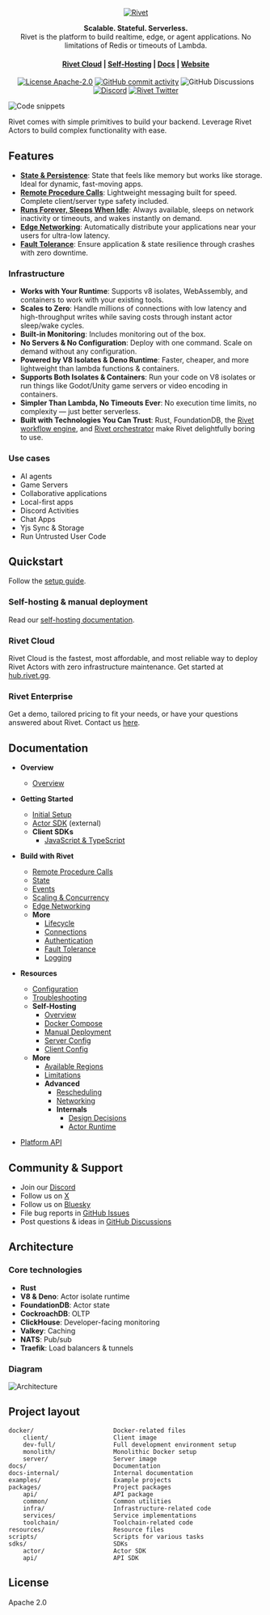 <p align="center">
  <a href="https://rivet.gg">
    <picture>
      <source media="(prefers-color-scheme: dark)" srcset="./.github/media/icon-text-white.svg" alt="Rivet">
      <img src="./.github/media/icon-text-black.svg" alt="Rivet">
    </picture>
  </a>
</p>


<p align="center">
  <p align="center"><b>Scalable. Stateful. Serverless.</b><br/>Rivet is the platform to build realtime, edge, or agent applications. No limitations of Redis or timeouts of Lambda.</p></p>
<h4 align="center">
  <a href="https://hub.rivet.gg">Rivet Cloud</a> |
  <a href="https://rivet.gg/docs/self-hosting">Self-Hosting</a> |
  <a href="https://rivet.gg/docs">Docs</a> |
  <a href="https://www.rivet.gg">Website</a>
</h4>
<p align="center">
  <a href="/LICENSE"><img alt="License Apache-2.0" src="https://img.shields.io/github/license/rivet-gg/rivet?style=flat-square"></a>
  <a href="https://github.com/rivet-gg/rivet/graphs/commit-activity"><img alt="GitHub commit activity" src="https://img.shields.io/github/commit-activity/m/rivet-gg/rivet?style=flat-square"/></a>
  <img alt="GitHub Discussions" src="https://img.shields.io/github/discussions/rivet-gg/rivet?style=flat-square">
  <a href="https://rivet.gg/discord"><img alt="Discord" src="https://img.shields.io/discord/822914074136018994?style=flat-square&label=discord"/></a>
   <a href="https://twitter.com/rivet_gg">
    <img src="https://img.shields.io/twitter/follow/rivet_gg?label=Follow" alt="Rivet Twitter" />
  </a>
</p>

![Code snippets](./.github/media/code.png)

Rivet comes with simple primitives to build your backend. Leverage Rivet Actors to build complex functionality with ease.

## Features

- [**State & Persistence**](https://rivet.gg/docs/state): State that feels like memory but works like storage. Ideal for dynamic, fast-moving apps.
- [**Remote Procedure Calls**](https://rivet.gg/docs/rpc): Lightweight messaging built for speed. Complete client/server type safety included.
- [**Runs Forever, Sleeps When Idle**](https://rivet.gg/docs/lifecycle): Always available, sleeps on network inactivity or timeouts, and wakes instantly on demand.
- [**Edge Networking**](https://rivet.gg/docs/edge): Automatically distribute your applications near your users for ultra-low latency.
- [**Fault Tolerance**](https://rivet.gg/docs/fault-tolerance): Ensure application & state resilience through crashes with zero downtime.

### Infrastructure

- **Works with Your Runtime**: Supports v8 isolates, WebAssembly, and containers to work with your existing tools.
- **Scales to Zero**: Handle millions of connections with low latency and high-throughput writes while saving costs through instant actor sleep/wake cycles.
- **Built-in Monitoring**: Includes monitoring out of the box.
- **No Servers & No Configuration**: Deploy with one command. Scale on demand without any configuration.
- **Powered by V8 Isolates & Deno Runtime**: Faster, cheaper, and more lightweight than lambda functions & containers.
- **Supports Both Isolates & Containers**: Run your code on V8 isolates or run things like Godot/Unity game servers or video encoding in containers.
- **Simpler Than Lambda, No Timeouts Ever**: No execution time limits, no complexity — just better serverless.
- **Built with Technologies You Can Trust**: Rust, FoundationDB, the [Rivet workflow engine](docs-internal/libraries/workflow/OVERVIEW.md), and [Rivet orchestrator](packages/services/pegboard/) make Rivet delightfully boring to use.

### Use cases

- AI agents
- Game Servers
- Collaborative applications
- Local-first apps
- Discord Activities
- Chat Apps
- Yjs Sync & Storage
- Run Untrusted User Code

## Quickstart
Follow the [setup guide](https://rivet.gg/docs/setup).

### Self-hosting & manual deployment

Read our [self-hosting documentation](https://rivet.gg/docs/self-hosting).

### Rivet Cloud

Rivet Cloud is the fastest, most affordable, and most reliable way to deploy Rivet Actors with zero infrastructure maintenance. Get started at [hub.rivet.gg](https://hub.rivet.gg).

### Rivet Enterprise

Get a demo, tailored pricing to fit your needs, or have your questions answered about Rivet. Contact us [here](https://rivet.gg/sales).

## Documentation

- **Overview**
  - [Overview](https://rivet.gg/docs)

- **Getting Started**
  - [Initial Setup](https://rivet.gg/docs/setup)
  - [Actor SDK](https://jsr.io/@rivet-gg/actor/doc) (external)
  - **Client SDKs**
    - [JavaScript & TypeScript](https://jsr.io/@rivet-gg/actor-client)

- **Build with Rivet**
  - [Remote Procedure Calls](https://rivet.gg/docs/rpc)
  - [State](https://rivet.gg/docs/state)
  - [Events](https://rivet.gg/docs/events)
  - [Scaling & Concurrency](https://rivet.gg/docs/scaling)
  - [Edge Networking](https://rivet.gg/docs/edge)
  - **More**
    - [Lifecycle](https://rivet.gg/docs/lifecycle)
    - [Connections](https://rivet.gg/docs/connections)
    - [Authentication](https://rivet.gg/docs/authentication)
    - [Fault Tolerance](https://rivet.gg/docs/fault-tolerance)
    - [Logging](https://rivet.gg/docs/logging)

- **Resources**
  - [Configuration](https://rivet.gg/docs/config)
  - [Troubleshooting](https://rivet.gg/docs/troubleshooting)
  - **Self-Hosting**
    - [Overview](https://rivet.gg/docs/self-hosting)
    - [Docker Compose](https://rivet.gg/docs/self-hosting/docker-compose)
    - [Manual Deployment](https://rivet.gg/docs/self-hosting/manual-deployment)
    - [Server Config](https://rivet.gg/docs/self-hosting/server-config)
    - [Client Config](https://rivet.gg/docs/self-hosting/client-config)
  - **More**
    - [Available Regions](https://rivet.gg/docs/regions)
    - [Limitations](https://rivet.gg/docs/limitations)
    - **Advanced**
      - [Rescheduling](https://rivet.gg/docs/rescheduling)
      - [Networking](https://rivet.gg/docs/networking)
      - **Internals**
        - [Design Decisions](https://rivet.gg/docs/internals/design-decisions)
        - [Actor Runtime](https://rivet.gg/docs/internals/runtime)
- [Platform API](https://rivet.gg/docs/api)

## Community & Support

- Join our [Discord](https://rivet.gg/discord)
- Follow us on [X](https://x.com/rivet_gg)
- Follow us on [Bluesky](https://bsky.app/profile/rivet-gg.bsky.social)
- File bug reports in [GitHub Issues](https://github.com/rivet-gg/rivet/issues)
- Post questions & ideas in [GitHub Discussions](https://github.com/orgs/rivet-gg/discussions)

## Architecture

### Core technologies

- **Rust**
- **V8 & Deno**: Actor isolate runtime
- **FoundationDB**: Actor state
- **CockroachDB**: OLTP
- **ClickHouse**: Developer-facing monitoring
- **Valkey**: Caching
- **NATS**: Pub/sub
- **Traefik**: Load balancers & tunnels

### Diagram

![Architecture](./.github/media/architecture.png)

## Project layout

```
docker/                      Docker-related files
    client/                  Client image
    dev-full/                Full development environment setup
    monolith/                Monolithic Docker setup
    server/                  Server image
docs/                        Documentation
docs-internal/               Internal documentation
examples/                    Example projects
packages/                    Project packages
    api/                     API package
    common/                  Common utilities
    infra/                   Infrastructure-related code
    services/                Service implementations
    toolchain/               Toolchain-related code
resources/                   Resource files
scripts/                     Scripts for various tasks
sdks/                        SDKs
    actor/                   Actor SDK
    api/                     API SDK
```

## License

Apache 2.0
